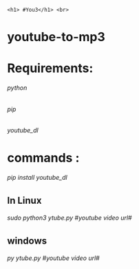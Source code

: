     <h1> #You3</h1> <br>
# youtube-to-mp3<br>


<h1>Requirements:</h1>
   <h6>python</h6>
   <h6>pip</h6>
   <h6> youtube_dl</h6>

<h1>commands :</h1>
   <h6> pip install youtube_dl</h6>
    
    
<h2>In Linux</h2> 
<h6>sudo python3 ytube.py #youtube video url#</h6>

<h2>windows</h2> 
<h6>py ytube.py #youtube video url#</h6>
        
